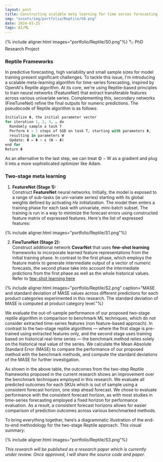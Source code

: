 ```yaml
---
layout: post
title: Constructing scalable meta learning for time series forecasting using Reptile algorithms
img: "assets/img/portfolio/Reptile/S0.png"
date: 2024-03-25
tags: AI/ML
---
```


{% include aligner.html images="portfolio/Reptile/S0.png"%}
🏷️ PhD Research Project

### Reptile Frameworks
In predictive forecasting, high variability and small sample sizes for model training present significant challenges. To tackle this issue, I'm introducing a scalable meta-learning algorithm for time-series forecasting, inspired by OpenAI's Reptile algorithm. At its core, we're using Reptile-based principles to train neural networks (FeatureNet) that extract transferable features across various univariate series. Complementing this, secondary networks (FineTuneNet) refine the final outputs for numeric predictions. The pseudocode of Reptile algorithm is as follows:

```python
Initialize Φ, the initial parameter vector
for iteration 1, 2, 3, … do
  Randomly sample a task T
  Perform k > 1 steps of SGD on task T, starting with parameters Φ, 
  resulting in parameters W
  Update: Φ ← Φ + ϵ (W − Φ)
end for
Return Φ
```
As an alternative to the last step, we can treat Φ − W as a gradient and plug it into a more sophisticated optimizer like Adam⁠.

### Two-stage meta learning
1. **FeatureNet (Stage 1):**  
Construct **FeatureNet** neural networks. Initially, the model is exposed to a range of sub-tasks (ie uni-variate series) starting with its global weights defined by activating *He initialization*. The model then enters a training phase for each task with univariate, mini-batch subset. The training is run in a way to minimize the forecast errors using constructed feature matrix of expressed features. Here's the list of expressed features:

{% include aligner.html images="portfolio/Reptile/S1.png"%}
 
2. **FineTuneNet (Stage 2):**  
Construct additional network **CovarNet** that uses **few-shot learning** frameworks to incorporate learned feature representations from the initial training phase. In contrast to the first phase, which employs the feature matrix to generate intermediate output of a vector of numeric forecasts, the second phase take into account the intermediate prdictions from the first phase as well as the whole historical values. Refer to [few-shot learning here](https://www.ibm.com/topics/few-shot-learning)
 
{% include aligner.html images="portfolio/Reptile/S2.png" caption="MASE and standard deviation of MASE values across different predictions for each product categories experimented in this research. The standard deviation of MASE is computed at product category level."%}

We evaluate the out-of-sample performance of our proposed two-stage reptile algorithm in comparison to benchmark ML techniques, which do not consider extracted time-series features (non feature-based approach). In contrast to the two-stage reptile algorithms — where the first stage is pre-trained using extracted features only, and the second stage uses training based on historical real-time series — the benchmark method relies solely on the historical real value of the series. We calculate the Mean Absolute Standard Error (MASE) to compare the performance of our proposed method with the benchmark methods, and compute the standard
deviations of the MASE for further investigation. 

As shown in the above table, the outcomes from the two-step Reptile frameworks proposed in the current research shows an improvement over the benchmark techniques employed in this research. We evaluate all predicted outcomes for each SKUs which is out of sample using a consistent forecast horizon, one step ahead forecast. We chose to evaluate performance with the consistent forecast horizon, as with most studies in time-series forecasting employed a fixed horizon for performance evaluation. As a result, a consistent forecast horizons
allows for easier comparison of prediction outcomes across various benchmarked methods.

To bring everything together, here’s a diagrammatic illustration of the end-to-end methodology for the two-stage Reptile approach. This visual summary: 

{% include aligner.html images="portfolio/Reptile/S3.png"%}
 
*This research will be published as a research paper which is currently under review. Once approved, I will share the source code and paper.*